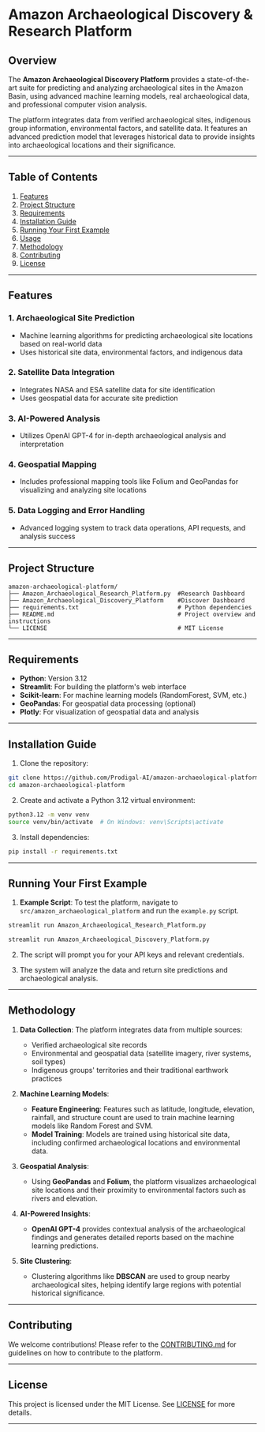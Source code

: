 # Amazon Archaeological Discovery & Research Platform

## Overview

The **Amazon Archaeological Discovery Platform** provides a state-of-the-art suite for predicting and analyzing archaeological sites in the Amazon Basin, using advanced machine learning models, real archaeological data, and professional computer vision analysis.

The platform integrates data from verified archaeological sites, indigenous group information, environmental factors, and satellite data. It features an advanced prediction model that leverages historical data to provide insights into archaeological locations and their significance.

---

## Table of Contents

1. [Features](#features)
2. [Project Structure](#project-structure)
3. [Requirements](#requirements)
4. [Installation Guide](#installation-guide)
5. [Running Your First Example](#running-your-first-example)
6. [Usage](#usage)
7. [Methodology](#methodology)
8. [Contributing](#contributing)
9. [License](#license)

---

## Features

### 1. **Archaeological Site Prediction**

* Machine learning algorithms for predicting archaeological site locations based on real-world data
* Uses historical site data, environmental factors, and indigenous data

### 2. **Satellite Data Integration**

* Integrates NASA and ESA satellite data for site identification
* Uses geospatial data for accurate site prediction

### 3. **AI-Powered Analysis**

* Utilizes OpenAI GPT-4 for in-depth archaeological analysis and interpretation

### 4. **Geospatial Mapping**

* Includes professional mapping tools like Folium and GeoPandas for visualizing and analyzing site locations

### 5. **Data Logging and Error Handling**

* Advanced logging system to track data operations, API requests, and analysis success

---

## Project Structure

```
amazon-archaeological-platform/
├── Amazon_Archaeological_Research_Platform.py  #Research Dashboard
├── Amazon_Archaeological_Discovery_Platform    #Discover Dashboard
├── requirements.txt                            # Python dependencies
├── README.md                                   # Project overview and instructions
└── LICENSE                                     # MIT License
```

---

## Requirements

* **Python**: Version 3.12
* **Streamlit**: For building the platform's web interface
* **Scikit-learn**: For machine learning models (RandomForest, SVM, etc.)
* **GeoPandas**: For geospatial data processing (optional)
* **Plotly**: For visualization of geospatial data and analysis

---

## Installation Guide

1. Clone the repository:

```bash
git clone https://github.com/Prodigal-AI/amazon-archaeological-platform.git
cd amazon-archaeological-platform
```

2. Create and activate a Python 3.12 virtual environment:

```bash
python3.12 -m venv venv
source venv/bin/activate  # On Windows: venv\Scripts\activate
```

3. Install dependencies:

```bash
pip install -r requirements.txt
```

---

## Running Your First Example

1. **Example Script**: To test the platform, navigate to `src/amazon_archaeological_platform` and run the `example.py` script.

```bash
streamlit run Amazon_Archaeological_Research_Platform.py
```
```bash
streamlit run Amazon_Archaeological_Discovery_Platform.py
```

2. The script will prompt you for your API keys and relevant credentials.

3. The system will analyze the data and return site predictions and archaeological analysis.

---

## Methodology

1. **Data Collection**: The platform integrates data from multiple sources:

   * Verified archaeological site records
   * Environmental and geospatial data (satellite imagery, river systems, soil types)
   * Indigenous groups' territories and their traditional earthwork practices

2. **Machine Learning Models**:

   * **Feature Engineering**: Features such as latitude, longitude, elevation, rainfall, and structure count are used to train machine learning models like Random Forest and SVM.
   * **Model Training**: Models are trained using historical site data, including confirmed archaeological locations and environmental data.

3. **Geospatial Analysis**:

   * Using **GeoPandas** and **Folium**, the platform visualizes archaeological site locations and their proximity to environmental factors such as rivers and elevation.

4. **AI-Powered Insights**:

   * **OpenAI GPT-4** provides contextual analysis of the archaeological findings and generates detailed reports based on the machine learning predictions.

5. **Site Clustering**:

   * Clustering algorithms like **DBSCAN** are used to group nearby archaeological sites, helping identify large regions with potential historical significance.

---

## Contributing

We welcome contributions! Please refer to the [CONTRIBUTING.md](CONTRIBUTING.md) for guidelines on how to contribute to the platform.

---

## License

This project is licensed under the MIT License. See [LICENSE](LICENSE) for more details.

---

